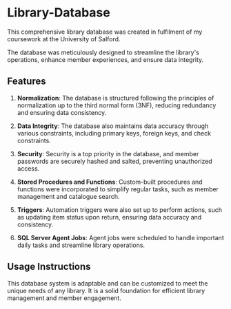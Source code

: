 # Library-Database 
This comprehensive library database was created in fulfilment of my coursework at the University of Salford.

The database was meticulously designed to streamline the library's operations, enhance member experiences, and ensure data integrity. 

## Features

1. **Normalization**: The database is structured following the principles of normalization up to the third normal form (3NF), reducing redundancy and ensuring data consistency.

2. **Data Integrity**: The database also maintains data accuracy through various constraints, including primary keys, foreign keys, and check constraints.

3. **Security**: Security is a top priority in the database, and member passwords are securely hashed and salted, preventing unauthorized access.

4. **Stored Procedures and Functions**: Custom-built procedures and functions were incorporated to simplify regular  tasks, such as member management and catalogue search.

5. **Triggers**: Automation triggers were also set up to perform actions, such as updating item status upon return, ensuring data accuracy and consistency.

6. **SQL Server Agent Jobs**: Agent jobs were scheduled to handle important daily tasks and streamline library operations.

## Usage Instructions
This database system is adaptable and can be customized to meet the unique needs of any library. It is a solid foundation for efficient library management and member engagement.

